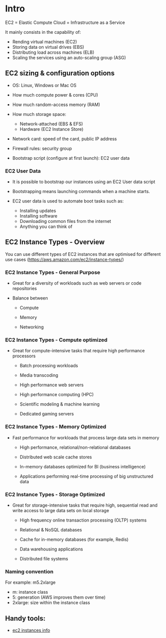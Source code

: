 # Intro

EC2 = Elastic Compute Cloud = Infrastructure as a Service

It mainly consists in the capability of:

- Rending virtual machines (EC2)
- Storing data on virtual drives (EBS)
- Distributing load across machines (ELB)
- Scaling the services using an auto-scaling group (ASG)

## EC2 sizing & configuration options

- OS: Linux, Windows or Mac OS
- How much compute power & cores (CPU)
- How much random-access memory (RAM)
- How much storage space:

  - Network-attached (EBS & EFS)
  - Hardware (EC2 Instance Store)

- Network card: speed of the card, public IP address
- Firewall rules: security group
- Bootstrap script (configure at first launch): EC2 user data

### EC2 User Data

- It is possible to bootstrap our instances using an EC2 User data script
- Bootstrapping means launching commands when a machine starts.
- EC2 user data is used to automate boot tasks such as:

  - Installing updates
  - Installing software
  - Downloading common files from the internet
  - Anything you can think of

## EC2 Instance Types - Overview

You can use different types of EC2 instances that are optimised for different use cases (https://aws.amazon.com/ec2/instance-types/)

### EC2 Instance Types - General Purpose

- Great for a diversity of workloads such as web servers or code repositories
- Balance between

  - Compute

  - Memory

  - Networking

### EC2 Instance Types - Compute optimized

- Great for compute-intensive tasks that require high performance processors

  - Batch processing workloads

  - Media transcoding

  - High performance web servers

  - High performance computing (HPC)

  - Scientific modeling & machine learning

  - Dedicated gaming servers

### EC2 Instance Types - Memory Optimized

- Fast performance for workloads that process large data sets in memory

  - High performance, relational/non-relational databases

  - Distributed web scale cache stores

  - In-memory databases optimized for BI (business intelligence)

  - Applications performing real-time processing of big unstructured data

### EC2 Instance Types - Storage Optimized

- Great for storage-intensive tasks that require high, sequential read and write access to large data sets on local storage

  - High frequency online transaction processing (OLTP) systems

  - Relational & NoSQL databases

  - Cache for in-memory databases (for example, Redis)

  - Data warehousing applications

  - Distributed file systems

### Naming convention

For example: m5.2xlarge

- m: instance class
- 5: generation (AWS improves them over time)
- 2xlarge: size within the instance class

## Handy tools:

- [ec2 instances info](https://instances.vantage.sh/)
